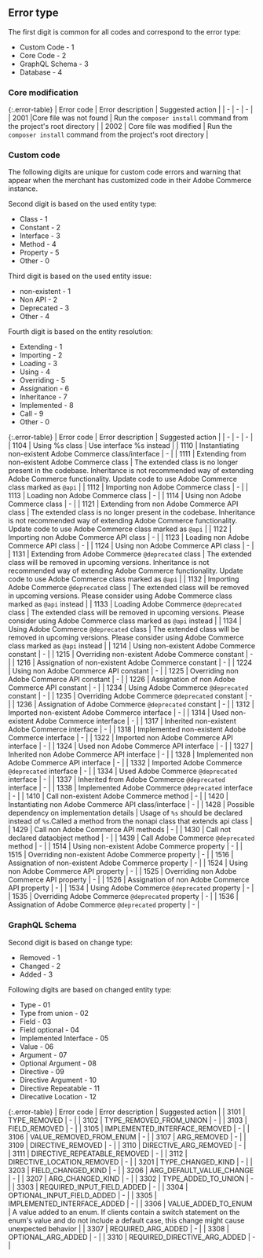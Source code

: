<!--Note: The error code tables in this file are auto-generated from source code. To request changes to error code descriptions or suggestions, submit a GitHub issue to [Adobe Commerce repository](https://repo.magento.com/).-->
## Error type

The first digit is common for all codes and correspond to the error type:

*  Custom Code - 1
*  Core Code - 2
*  GraphQL Schema - 3
*  Database - 4

### Core modification

{:.error-table}
| Error code | Error description | Suggested action |
| - | - | - |
| 2001 |Core file was not found | Run the `composer install` command from the project's root directory |
| 2002 | Core file was modified | Run the `composer install` command from the project's root directory |
	
### Custom code

The following digits are unique for custom code errors and warning that appear when the merchant has customized code in their Adobe Commerce instance.

Second digit is based on the used entity type:

*  Class - 1
*  Constant - 2
*  Interface - 3
*  Method - 4
*  Property - 5
*  Other - 0

Third digit is based on the used entity issue:

*  non-existent - 1
*  Non API - 2
*  Deprecated - 3
*  Other - 4

Fourth digit is based on the entity resolution:

*  Extending - 1
*  Importing - 2
*  Loading - 3 
*  Using - 4
*  Overriding - 5
*  Assignation - 6
*  Inheritance - 7
*  Implemented - 8
*  Call - 9
*  Other - 0

{:.error-table}
| Error code | Error description | Suggested action |
| - | - | - |
| 1104 | Using %s class | Use interface %s instead |
| 1110 | Instantiating non-existent Adobe Commerce class/interface | - |
| 1111 | Extending from non-existent Adobe Commerce class | The extended class is no longer present in the codebase. Inheritance is not recommended way of extending Adobe Commerce functionality. Update code to use Adobe Commerce class marked as `@api` |
| 1112 | Importing non Adobe Commerce class | - |
| 1113 | Loading non Adobe Commerce class | - |
| 1114 | Using non Adobe Commerce class | - |
| 1121 | Extending from non Adobe Commerce API class | The extended class is no longer present in the codebase. Inheritance is not recommended way of extending Adobe Commerce functionality. Update code to use Adobe Commerce class marked as `@api` |
| 1122 | Importing non Adobe Commerce API class | - |
| 1123 | Loading non Adobe Commerce API class | - |
| 1124 | Using non Adobe Commerce API class | - |
| 1131 | Extending from Adobe Commerce ``@deprecated`` class | The extended class will be removed in upcoming versions. Inheritance is not recommended way of extending Adobe Commerce functionality. Update code to use Adobe Commerce class marked as `@api` |
| 1132 | Importing Adobe Commerce `@deprecated` class | The extended class will be removed in upcoming versions. Please consider using Adobe Commerce class marked as `@api` instead |
| 1133 | Loading Adobe Commerce `@deprecated` class | The extended class will be removed in upcoming versions. Please consider using Adobe Commerce class marked as `@api` instead |
| 1134 | Using Adobe Commerce `@deprecated` class | The extended class will be removed in upcoming versions. Please consider using Adobe Commerce class marked as `@api` instead |
| 1214 | Using non-existent Adobe Commerce constant | - |
| 1215 | Overriding non-existent Adobe Commerce constant | - |
| 1216 | Assignation of non-existent Adobe Commerce constant | - |
| 1224 | Using non Adobe Commerce API constant	 | - |
| 1225 | Overriding non Adobe Commerce API constant | - |
| 1226 | Assignation of non Adobe Commerce API constant | - |
| 1234 | Using Adobe Commerce `@deprecated` constant | - |
| 1235 | Overriding Adobe Commerce `@deprecated` constant | - |
| 1236 | Assignation of Adobe Commerce `@deprecated` constant | - |
| 1312 | Imported non-existent Adobe Commerce interface | - |
| 1314 | Used non-existent Adobe Commerce interface | - |
| 1317 | Inherited non-existent Adobe Commerce interface | - |
| 1318 | Implemented non-existent Adobe Commerce interface | - |
| 1322 | Imported non Adobe Commerce API interface | - |
| 1324 | Used non Adobe Commerce API interface | - |
| 1327 | Inherited non Adobe Commerce API interface	 | - |
| 1328 | Implemented non Adobe Commerce API interface | - |
| 1332 | Imported Adobe Commerce `@deprecated` interface | - |
| 1334 | Used Adobe Commerce `@deprecated` interface | - |
| 1337 | Inherited from Adobe Commerce `@deprecated` interface | - |
| 1338 | Implemented Adobe Commerce `@deprecated` interface | - |
| 1410 | Call non-existent Adobe Commerce method | - |
| 1420 | Instantiating non Adobe Commerce API class/interface | - |
| 1428 | Possible dependency on implementation details | Usage of `%s` should be declared instead of `%s`.Called a method from the nonapi class that extends api class |
| 1429 | Call non Adobe Commerce API methods | - |
| 1430 | Call not declared dataobject method | - |
| 1439 | Call Adobe Commerce `@deprecated` method	 | - |
| 1514 | Using non-existent Adobe Commerce property | - |
| 1515 | Overriding non-existent Adobe Commerce property | - |
| 1516 | Assignation of non-existent Adobe Commerce property | - |
| 1524 | Using non Adobe Commerce API property | - |
| 1525 | Overriding non Adobe Commerce API property | - |
| 1526 | Assignation of non Adobe Commerce API property | - |
| 1534 | Using Adobe Commerce `@deprecated` property | - |
| 1535 | Overriding Adobe Commerce `@deprecated` property | - |
| 1536 | Assignation of Adobe Commerce `@deprecated` property | - |

### GraphQL Schema

Second digit is based on change type:

*  Removed - 1
*  Changed - 2
*  Added - 3

Following digits are based on changed entity type:

*  Type - 01
*  Type from union - 02
*  Field - 03
*  Field optional - 04
*  Implemented Interface - 05
*  Value - 06
*  Argument - 07
*  Optional Argument - 08
*  Directive - 09
*  Directive Argument - 10
*  Directive Repeatable - 11
*  Direcative Location - 12

{:.error-table}
| Error code | Error description | Suggested action |
| 3101 | TYPE_REMOVED | - |
| 3102 | TYPE_REMOVED_FROM_UNION | - |
| 3103 | FIELD_REMOVED | - |
| 3105 | IMPLEMENTED_INTERFACE_REMOVED | - |
| 3106 | VALUE_REMOVED_FROM_ENUM | - |
| 3107 | ARG_REMOVED | - |
| 3109 | DIRECTIVE_REMOVED | - |
| 3110 | DIRECTIVE_ARG_REMOVED | - |		
| 3111 | DIRECTIVE_REPEATABLE_REMOVED | - |
| 3112 | DIRECTIVE_LOCATION_REMOVED | - |
| 3201 | TYPE_CHANGED_KIND | - |
| 3203 | FIELD_CHANGED_KIND | - |
| 3206 | ARG_DEFAULT_VALUE_CHANGE | - |
| 3207 | ARG_CHANGED_KIND | - |
| 3302 | TYPE_ADDED_TO_UNION | - |
| 3303 | REQUIRED_INPUT_FIELD_ADDED | - |
| 3304 | OPTIONAL_INPUT_FIELD_ADDED | - |
| 3305 | IMPLEMENTED_INTERFACE_ADDED | - |
| 3306 | VALUE_ADDED_TO_ENUM | A value added to an enum. If clients contain a switch statement on the enum's value and do not include a default case, this change might cause unexpected behavior |
| 3307 | REQUIRED_ARG_ADDED | - |
| 3308 | OPTIONAL_ARG_ADDED | - |
| 3310 | REQUIRED_DIRECTIVE_ARG_ADDED | - |

		
